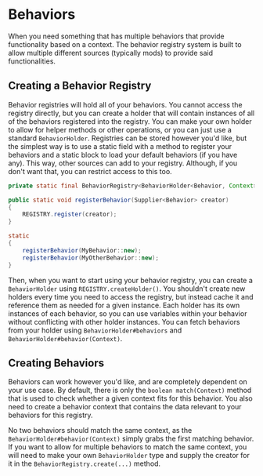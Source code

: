 # Behaviors

When you need something that has multiple behaviors that provide functionality based on a context. The behavior
registry system is built to allow multiple different sources (typically mods) to provide said functionalities.

## Creating a Behavior Registry

Behavior registries will hold all of your behaviors. You cannot access the registry directly, but you can create a
holder that will contain instances of all of the behaviors registered into the registry. You can make your own
holder to allow for helper methods or other operations, or you can just use a standard `BehaviorHolder`. Registries
can be stored however you'd like, but the simplest way is to use a static field with a method to register your
behaviors and a static block to load your default behaviors (if you have any). This way, other sources can add to
your registry. Although, if you don't want that, you can restrict access to this too.

```java
private static final BehaviorRegistry<BehaviorHolder<Behavior, Context>, Behavior, Context> REGISTRY = BehaviorRegistry.create();

public static void registerBehavior(Supplier<Behavior> creator)
{
	REGISTRY.register(creator);
}

static
{
	registerBehavior(MyBehavior::new);
	registerBehavior(MyOtherBehavior::new);
}
```

Then, when you want to start using your behavior registry, you can create a `BehaviorHolder` using
`REGISTRY.createHolder()`. You shouldn't create new holders every time you need to access the registry, but instead
cache it and reference them as needed for a given instance. Each holder has its own instances of each behavior, so
you can use variables within your behavior without conflicting with other holder instances. You can fetch behaviors
from your holder using `BehaviorHolder#behaviors` and `BehaviorHolder#behavior(Context)`.

## Creating Behaviors

Behaviors can work however you'd like, and are completely dependent on your use case. By default, there is only
the `boolean match(Context)` method that is used to check whether a given context fits for this behavior. You also
need to create a behavior context that contains the data relevant to your behaviors for this registry.

No two behaviors should match the same context, as the `BehaviorHolder#behavior(Context)` simply grabs the first
matching behavior. If you want to allow for multiple behaviors to match the same context, you will need to make your
own `BehaviorHolder` type and supply the creator for it in the `BehaviorRegistry.create(...)` method.